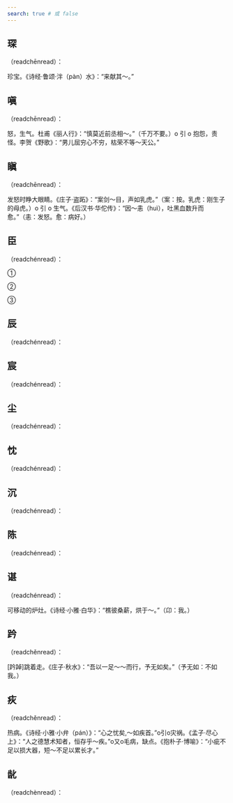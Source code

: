 ```yaml
---
search: true # 或 false
---
```


## 琛

（readchēnread）：

珍宝。《诗经·鲁颂·泮（pàn）水》：“来献其～。”

## 嗔

（readchēnread）：

怒，生气。杜甫《丽人行》：“慎莫近前丞相～。”（千万不要。）o 引 o 抱怨，责怪。李贺《野歌》：“男儿屈穷心不穷，枯荣不等～天公。”

## 瞋

（readchēnread）：

发怒时睁大眼睛。《庄子·盗跖》：“案剑～目，声如乳虎。”（案：按。乳虎：刚生子的母虎。）o 引 o 生气。《后汉书·华佗传》：“因～恚（huì），吐黑血数升而愈。”（恚：发怒。愈：病好。）

## 臣

（readchénread）：

➀

➁

➂

## 辰

（readchénread）：

## 宸

（readchénread）：

## 尘

（readchénread）：

## 忱

（readchénread）：

## 沉

（readchénread）：

## 陈

（readchénread）：

## 谌

（readchénread）：

可移动的炉灶。《诗经·小雅·白华》：“樵彼桑薪，<ac-font-source text="卬" :explain="{pinyin:'áng',explain:[{explain:'第一人称代词。我。',source:'古汉语字典'}],more:'../A/ang#卬'}" />烘于～。”（卬：我。）

## 趻

（readchěnread）：

[趻踔]跳着走。《庄子·秋水》：“吾以一足～～而行，予无如矣。”（予无如：不如我。）

## 疢

（readchěnread）：

热病。《诗经·小雅·小弁（pán）》：“心之忧矣,～如疾首。”o引o灾祸。《孟子·尽心上》：“人之德慧术知者，恒存乎～疾。”o又o毛病，缺点。《抱朴子·博喻》：“小疵不足以损大器，短～不足以累长才。”

## 龀

（readchènread）：

